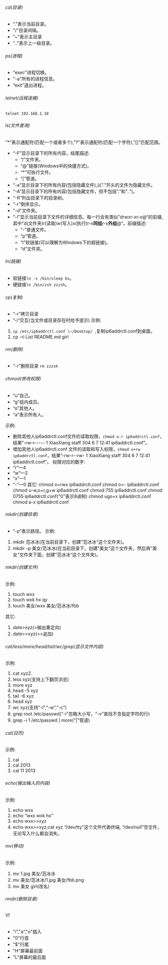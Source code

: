 ###### cd(目录)
* “.”表示当前目录。
* "/"目录间隔。
* ”~”表示主目录
* ".."表示上一级目录。

###### ps(进程)	
* "exec"进程切换。
* "-a"所有的进程信息。
* “exit”退出进程。

###### telnet(远程连接)
`telnet 192.168.1.10`

###### ls(文件查询)
“*”表示通配符(匹配一个或者多个),"?"表示通配符(匹配一个字符),"[]"匹配范围。

- “-F”显示目录下的所有内容，结尾描述:
	- “/”文件夹。
	- “@”链接(Windows中的快捷方式)。
	- “\*”可执行文件。
	- “|”管道。
- “-a”显示目录下的所有内容(包括隐藏文件),以”.”开头的文件为隐藏文件。
- “-A”显示目录下的所有内容(包括隐藏文件，但不包括”.”和”..”)。
- “-R”列出目录下的目录树。
- “-r”倒序显示。
- "-d"文件夹。
- “-l”显示当前目录下文件的详细信息。每一行会有类似”drwxr-xr-x@“的前缀,其中”d(文件夹)r(读取)w(写入)x(执行)r-x**同组**r-x**外组**@“。前缀描述:
	- “-”普通文件。
	- “p”管道。
	- “l”软链接(可以理解为Windows下的超链接)。
	- “d”文件夹。

###### ln(链接)
- 软链接`ln -s /bin/sleep bs`。
- 硬链接`ln /bin/zsh zzzsh`。

###### cp(复制)
- “-r”拷贝目录
- ”-i“交互(当文件或目录存在时给予提示)
示例:
1. `cp /etc/ip6addrctl.conf \~/Desktop/ `,复制ip6addrctl.conf到桌面。
2. cp -ri List README.md  girl

###### rm(删除)
- “-r”删除目录
`rm zzzsh`

###### chmod(修改权限)
- “u”自己。
- “g”组内成员。
- “o”其他人。
- “a”表示所有人。

示例:
- 删除其他人ip6addrctl.conf文件的读取权限，`chmod o-r ip6addrctl.conf`，结果”-rw-r-----   1 XiaoXiang  staff        304  6  7 12:41 ip6addrctl.conf”。
- 增加其他人ip6addrctl.conf 文件的读取和写入权限，`chmod o+rw ip6addrctl.conf`，结果”-rw-r--rw-   1 XiaoXiang  staff        304  6  7 12:41 ip6addrctl.conf”。
权限对应的数字:
- “r”—4
- “w”—2
- “x”—1
- “-”—0	
其它:
	chmod o=rwx ip6addrctl.conf
	chmod o=- ip6addrctl.conf
	chmod u-w,o+r,g+w ip6addrctl.conf
	chmod 755 ip6addrctl.conf
	chmod 0755 ip6addrctl.conf("0"表示8进制)
	chmod ugo+x ip6addrctl.conf
	chmod a-x ip6addrctl.conf

###### mkdir(创建目录)
- “-p”表示路径。
示例:
1. mkdir 范冰冰(在当前目录下，创建”范冰冰“这个文件夹)。
2. mkdir -p 美女/范冰冰(在当前目录下，创建”美女“这个文件夹，然后再”美女“文件夹下面，创建”范冰冰“这个文件夹)。

###### mkdir(创建文件)
示例:

1. touch wxx
2. touch wxk hx qy
3. touch 美女/wxx 美女/范冰冰/fbb

其它:

1. date\>xyz(\>输出重定向)
2. date\>\>xyz(\>\>追加)

###### cat/less/more/head/tail/wc/grep(显示文件内容)
示例:
1. cat xyz2. 
2. less xyz(支持上下翻页浏览)
3. more xyz
4. head -5 xyz
5. tail -6 xyz
6. head xyz
7. wc xyz(支持“-l”,“-w”,“-c”)
8. grep root /etc/passwd("-i"忽略大小写，“-v”查找不含指定字符的行)
9. grep -i 1 /etc/passwd | more("|"管道)

###### cal(日历)
示例:
1. cal
2. cal 2013
3. cal 11 2013

###### echo(输出输入的内容)
示例:
1. echo wxx
2. echo “wxx wxk                hx”
2. echo wxx\>\>xyz
3. echo wxx\>\>xyz;cat xyz
“/dev/tty”这个文件代表终端, “/dev/null”空文件，无论写入什么都会消失。

###### mv(移动)
示例:
1. mv 1.jpg  美女/范冰冰
2. mv 美女/范冰冰/1.jpg  美女/fbb.png
3. mv 美女 girl(改名)

###### rmdir(删除目录)
###### VI
* "i","a","o"插入
* "0"行首
* "$"行尾
* "H"屏幕最前面
* "L"屏幕的最后面
